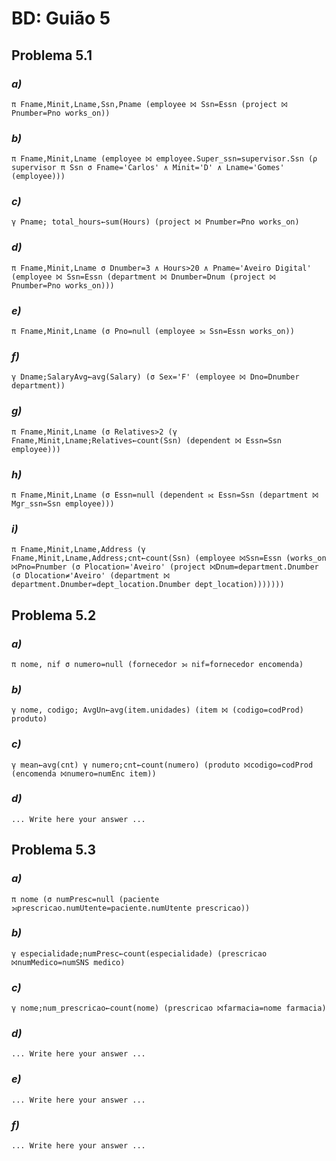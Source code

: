 # BD: Guião 5


## ​Problema 5.1
 
### *a)*

```
π Fname,Minit,Lname,Ssn,Pname (employee ⨝ Ssn=Essn (project ⨝ Pnumber=Pno works_on))
```


### *b)* 

```
π Fname,Minit,Lname (employee ⨝ employee.Super_ssn=supervisor.Ssn (ρ supervisor π Ssn σ Fname='Carlos' ∧ Minit='D' ∧ Lname='Gomes' (employee)))
```


### *c)* 

```
γ Pname; total_hours←sum(Hours) (project ⨝ Pnumber=Pno works_on)
```


### *d)* 

```
π Fname,Minit,Lname σ Dnumber=3 ∧ Hours>20 ∧ Pname='Aveiro Digital' (employee ⨝ Ssn=Essn (department ⨝ Dnumber=Dnum (project ⨝ Pnumber=Pno works_on)))
```


### *e)* 

```
π Fname,Minit,Lname (σ Pno=null (employee ⟕ Ssn=Essn works_on))
```


### *f)* 

```
γ Dname;SalaryAvg←avg(Salary) (σ Sex='F' (employee ⨝ Dno=Dnumber department))
```


### *g)* 

```
π Fname,Minit,Lname (σ Relatives>2 (γ Fname,Minit,Lname;Relatives←count(Ssn) (dependent ⨝ Essn=Ssn employee)))
```


### *h)* 

```
π Fname,Minit,Lname (σ Essn=null (dependent ⟖ Essn=Ssn (department ⨝ Mgr_ssn=Ssn employee)))
```


### *i)* 

```
π Fname,Minit,Lname,Address (γ Fname,Minit,Lname,Address;cnt←count(Ssn) (employee ⨝Ssn=Essn (works_on ⨝Pno=Pnumber (σ Plocation='Aveiro' (project ⨝Dnum=department.Dnumber (σ Dlocation≠'Aveiro' (department ⨝ department.Dnumber=dept_location.Dnumber dept_location)))))))
```


## ​Problema 5.2

### *a)*

```
π nome, nif σ numero=null (fornecedor ⟕ nif=fornecedor encomenda)
```

### *b)* 

```
γ nome, codigo; AvgUn←avg(item.unidades) (item ⨝ (codigo=codProd) produto)
```


### *c)* 

```
γ mean←avg(cnt) γ numero;cnt←count(numero) (produto ⨝codigo=codProd (encomenda ⨝numero=numEnc item))
```


### *d)* 

```
... Write here your answer ...
```


## ​Problema 5.3

### *a)*

```
π nome (σ numPresc=null (paciente ⟕prescricao.numUtente=paciente.numUtente prescricao))
```

### *b)* 

```
γ especialidade;numPresc←count(especialidade) (prescricao ⨝numMedico=numSNS medico)
```


### *c)* 

```
γ nome;num_prescricao←count(nome) (prescricao ⨝farmacia=nome farmacia)
```


### *d)* 

```
... Write here your answer ...
```

### *e)* 

```
... Write here your answer ...
```

### *f)* 

```
... Write here your answer ...
```
